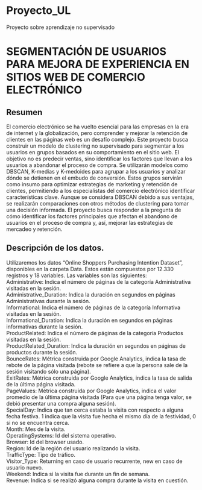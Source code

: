 # Proyecto_UL
Proyecto sobre aprendizaje no supervisado

# SEGMENTACIÓN DE USUARIOS PARA MEJORA DE EXPERIENCIA EN SITIOS WEB DE COMERCIO ELECTRÓNICO
## Resumen
El comercio electrónico se ha vuelto esencial para las empresas en la era de internet y la globalización, pero comprender y mejorar la retención de clientes en las páginas web es un desafío complejo. Este proyecto busca construir un modelo de clustering no supervisado para segmentar a los usuarios en grupos basados en su comportamiento en el sitio web. El objetivo no es predecir ventas, sino identificar los factores que llevan a los usuarios a abandonar el proceso de compra. Se utilizarán modelos como DBSCAN, K-medias y K-medoides para agrupar a los usuarios y analizar dónde se detienen en el embudo de conversión. Estos grupos servirán como insumo para optimizar estrategias de marketing y retención de clientes, permitiendo a los especialistas del comercio electrónico identificar características clave. Aunque se considera DBSCAN debido a sus ventajas, se realizarán comparaciones con otros métodos de clustering para tomar una decisión informada. El proyecto busca responder a la pregunta de cómo identificar los factores principales que afectan el abandono de usuarios en el proceso de compra y, así, mejorar las estrategias de mercadeo y retención.

## Descripción de los datos. 
Utilizaremos los datos “Online Shoppers Purchasing Intention Dataset”, disponibles en la carpeta Data.
Estos están compuestos por 12.330 registros y 18 variables. Las variables son las siguientes: <br/>
Administrative: Indica el número de páginas de la categoría Administrativa visitadas en la sesión. <br/>
Administrative_Duration: Indica la duración en segundos en páginas Administrativas durante la sesión.<br/>
Informational: Indica el número de páginas de la categoría Informativa visitadas en la sesión.<br/>
Informational_Duration: Indica la duración en segundos en páginas informativas durante la sesión.<br/>
ProductRelated: Indica el número de páginas de la categoría Productos visitadas en la sesión.<br/>
ProductRelated_Duration: Indica la duración en segundos en páginas de productos durante la sesión.<br/>
BounceRates: Métrica construida por Google Analytics, indica la tasa de rebote de la página visitada (rebote se refiere a que la persona sale de la sesión visitando sólo una página).<br/>
ExitRates: Métrica construida por Google Analytics, indica la tasa de salida de la última página visitada.<br/>
PageValues: Métrica construida por Google Analytics, indica el valor promedio de la última página visitada (Para que una página tenga valor, se debió presentar una compra alguna sesión).<br/>
SpecialDay: Indica que tan cerca estaba la visita con respecto a alguna fecha festiva. 1 indica que la visita fue hecha el mismo día de la festividad, 0 si no se encuentra cerca.<br/>
Month: Mes de la visita.<br/>
OperatingSystems: Id del sistema operativo.<br/>
Browser: Id del browser usado.<br/>
Region: Id de la región del usuario realizando la visita. <br/>
TrafficType: Tipo de tráfico.<br/>
Visitor_Type: Returning en caso de usuario recurrente, new en caso de usuario nuevo.<br/>
Weekend: Indica si la visita fue durante un fin de semana.<br/>
Revenue: Indica si se realizó alguna compra durante la visita en cuestión.<br/>
